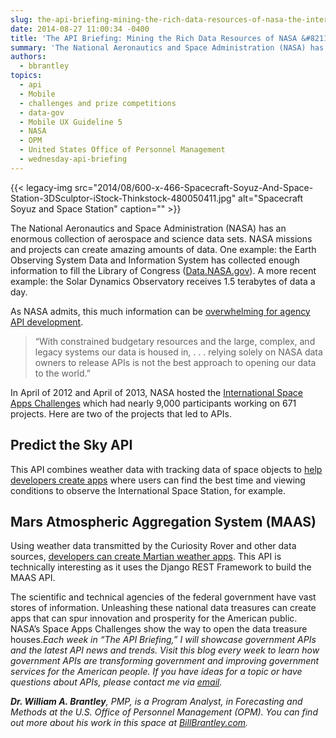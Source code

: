 ```yaml
---
slug: the-api-briefing-mining-the-rich-data-resources-of-nasa-the-international-space-apps-challenges
date: 2014-08-27 11:00:34 -0400
title: 'The API Briefing: Mining the Rich Data Resources of NASA &#8211; The International Space Apps Challenges'
summary: 'The National Aeronautics and Space Administration (NASA) has an enormous collection of aerospace and science data sets. NASA missions and projects can create amazing amounts of data. One example: the Earth Observing System Data and Information System has collected enough information to fill the Library of Congress (Data.NASA.gov). A more recent example: the Solar Dynamics'
authors:
  - bbrantley
topics:
  - api
  - Mobile
  - challenges and prize competitions
  - data-gov
  - Mobile UX Guideline 5
  - NASA
  - OPM
  - United States Office of Personnel Management
  - wednesday-api-briefing
---
```


{{< legacy-img src="2014/08/600-x-466-Spacecraft-Soyuz-And-Space-Station-3DSculptor-iStock-Thinkstock-480050411.jpg" alt="Spacecraft Soyuz and Space Station" caption="" >}} 

The National Aeronautics and Space Administration (NASA) has an enormous collection of aerospace and science data sets. NASA missions and projects can create amazing amounts of data. One example: the Earth Observing System Data and Information System has collected enough information to fill the Library of Congress (<a href="http://data.nasa.gov/about/" target="_blank">Data.NASA.gov</a>). A more recent example: the Solar Dynamics Observatory receives 1.5 terabytes of data a day.

As NASA admits, this much information can be <a href="http://open.nasa.gov/developer/" target="_blank">overwhelming for agency API development</a>.

> “With constrained budgetary resources and the large, complex, and legacy systems our data is housed in, . . . relying solely on NASA data owners to release APIs is not the best approach to opening our data to the world.”

In April of 2012 and April of 2013, NASA hosted the <a href="https://2014.spaceappschallenge.org/" target="_blank">International Space Apps Challenges</a> which had nearly 9,000 participants working on 671 projects. Here are two of the projects that led to APIs.

## Predict the Sky API

This API combines weather data with tracking data of space objects to <a href="http://predictthesky.org/" target="_blank">help developers create apps</a> where users can find the best time and viewing conditions to observe the International Space Station, for example.

## Mars Atmospheric Aggregation System (MAAS)

Using weather data transmitted by the Curiosity Rover and other data sources, <a href="http://marsweather.ingenology.com/" target="_blank">developers can create Martian weather apps</a>. This API is technically interesting as it uses the Django REST Framework to build the MAAS API.

The scientific and technical agencies of the federal government have vast stores of information. Unleashing these national data treasures can create apps that can spur innovation and prosperity for the American public. NASA’s Space Apps Challenges show the way to open the data treasure houses._Each week in “The API Briefing,” I will showcase government APIs and the latest API news and trends. Visit this blog every week to learn how government APIs are transforming government and improving government services for the American people. If you have ideas for a topic or have questions about APIs, please contact me via_ [_email_](mailto:%20William.Brantley@opm.gov)_._

**_Dr. William A. Brantley_**_, PMP, is a Program Analyst, in Forecasting and Methods at the U.S. Office of Personnel Management (OPM). You can find out more about his work in this space at_ [_BillBrantley.com_](http://billbrantley.com/)_._

<div class="copyIcon copy0">
</div>

<div class="pasteIcon paste0">
</div>

<div class="notifyIcon">
</div>

<div class="copyIcon copy0">
</div>

<div class="pasteIcon paste0">
</div>

<div class="notifyIcon">
</div>